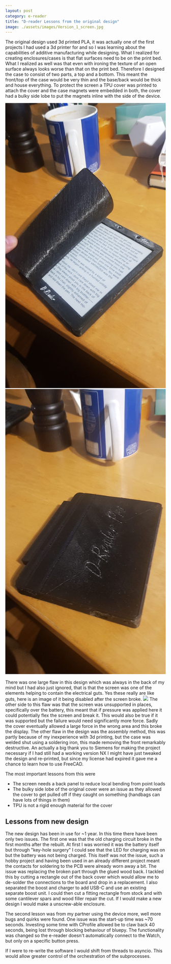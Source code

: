 ```yaml
---
layout: post
category: e-reader
title: "D-reader Lessons from the original design"
image: ./assets/images/Version_1_screen.jpg
---
```


The original design used 3d printed PLA, it was actually one of the first projects I had used a 3d printer for and so I was learning about the capabilities of additive manufacturing while designing. What I realized for creating enclosures/cases is that flat surfaces need to be on the print bed. What I realized as well was that even with ironing the texture of an open surface always looks worse than that on the print bed. Therefore I designed the case to consist of two parts, a top and a bottom. This meant the front/top of the case would be very thin and the base/back would be thick and house everything. To protect the screen a TPU cover was printed to attach the cover and the case magnets were embedded in both, the cover had a bulky side lobe to put the magnets inline with the side of the device.

![](./assets/images/Version_1_screen.jpg) ![](./assets/images/Version_1_covered.jpg)

There was one large flaw in this design which was always in the back of my mind but I had also just ignored, that is that the screen was one of the elements helping to contain the electrical guts. Yes these really are like guts, here is an image of it being disabled after the screen broke.
![](./assets/images/Old_with_electronics.jpg)
The other side to this flaw was that the screen was unsupported in places, specifically over the battery, this meant that if pressure was applied here it could potentially flex the screen and break it. This would also be true if it was supported but the failure would need significantly more force. Sadly the cover eventually allowed a large force in the wrong area and this broke the display.
The other flaw in the design was the assembly method, this was partly because of my inexperience with 3d printing, but the case was welded shut using a soldering iron, this made removing the front remarkably destructive. An actually a big thank you to Siemens for making the project necessary if I had still had a working version NX I might have just tweaked the design and re-printed, but since my license had expired it gave me a chance to learn how to use FreeCAD.

The most important lessons from this were
- The screen needs a back panel to reduce local bending from point loads
- The bulky side lobe of the original cover were an issue as they allowed the cover to get pulled off if they caught on something (handbags can have lots of things in them)
- TPU is not a rigid enough material for the cover

## Lessons from new design

The new design has been in use for ~1 year. In this time there have been only two issues. The first one was that the old charging circuit broke in the first months after the rebuilt. At first I was worried it was the battery itself but through "key-hole surgery" I could see that the LED for charging was on but the battery was not being charged. This itself was not the issue, such a hobby project and having been used in an already different project meant the contacts for soldering to the PCB were already worn away a bit. The issue was replacing the broken part through the glued wood back.
I tackled this by cutting a rectangle out of the back cover which would allow me to de-solder the connections to the board and drop in a replacement. I also separated the boost and charger to add USB-C and use an existing separate boost unit.
I could then cut a fitting rectangle from stock and with some cantilever spars and wood filler repair the cut. If I would make a new design I would make a unscrew-able enclosure.

The second lesson was from my partner using the device more, well more bugs and quirks were found. One issue was the start-up time was ~70 seconds. Investing some time with CProfile allowed be to claw back 40 seconds, being lost through blocking behaviour of bluepy. The functionality was changed so the e-reader doesn't automatically connect to the Watch, but only on a specific button press.

If I were to re-write the software I would shift from threads to asyncio. This would allow greater control of the orchestration of the subprocesses.